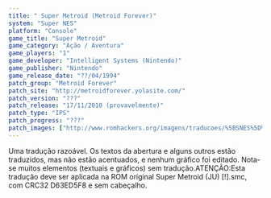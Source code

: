 ```yaml
---
title: " Super Metroid (Metroid Forever)"
system: "Super NES"
platform: "Console"
game_title: "Super Metroid"
game_category: "Ação / Aventura"
game_players: "1"
game_developer: "Intelligent Systems (Nintendo)"
game_publisher: "Nintendo"
game_release_date: "??/04/1994"
patch_group: "Metroid Forever"
patch_site: "http://metroidforever.yolasite.com/"
patch_version: "???"
patch_release: "17/11/2010 (provavelmente)"
patch_type: "IPS"
patch_progress: "???"
patch_images: ["http://www.romhackers.org/imagens/traducoes/%5BSNES%5D%20Super%20Metroid%20-%20Metroid%20Forever%20-%201.png","http://www.romhackers.org/imagens/traducoes/%5BSNES%5D%20Super%20Metroid%20-%20Metroid%20Forever%20-%202.png","http://www.romhackers.org/imagens/traducoes/%5BSNES%5D%20Super%20Metroid%20-%20Metroid%20Forever%20-%203.png"]
---
```

Uma tradução razoável. Os textos da abertura e alguns outros estão traduzidos, mas não estão acentuados, e nenhum gráfico foi editado. Nota-se muitos elementos (textuais e gráficos) sem tradução.ATENÇÃO:Esta tradução deve ser aplicada na ROM original Super Metroid (JU) [!].smc, com CRC32 D63ED5F8 e sem cabeçalho.